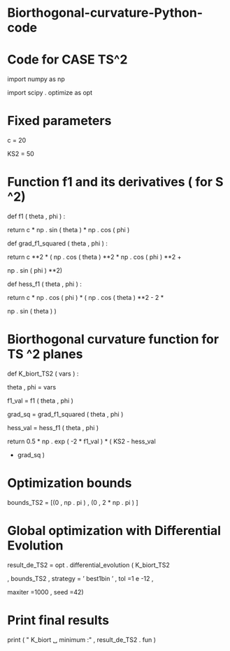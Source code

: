 # Biorthogonal-curvature-Python-code
# Code for CASE TS^2
import numpy as np

import scipy . optimize as opt

# Fixed parameters

c = 20

KS2 = 50

# Function f1 and its derivatives ( for S ^2)

def f1 ( theta , phi ) :

return c * np . sin ( theta ) * np . cos ( phi )

def grad_f1_squared ( theta , phi ) :

return c **2 * ( np . cos ( theta ) **2 * np . cos ( phi ) **2 +

np . sin ( phi ) **2)

def hess_f1 ( theta , phi ) :

return c * np . cos ( phi ) * ( np . cos ( theta ) **2 - 2 *

np . sin ( theta ) )

# Biorthogonal curvature function for TS ^2 planes

def K_biort_TS2 ( vars ) :

theta , phi = vars

f1_val = f1 ( theta , phi )

grad_sq = grad_f1_squared ( theta , phi )

hess_val = hess_f1 ( theta , phi )

return 0.5 * np . exp ( -2 * f1_val ) * ( KS2 - hess_val

+ grad_sq )

# Optimization bounds

bounds_TS2 = [(0 , np . pi ) , (0 , 2 * np . pi ) ]

# Global optimization with Differential Evolution

result_de_TS2 = opt . differential_evolution ( K_biort_TS2

, bounds_TS2 , strategy = ’ best1bin ’ , tol =1 e -12 ,

maxiter =1000 , seed =42)

# Print final results

print ( " K_biort ␣ minimum :" , result_de_TS2 . fun )
